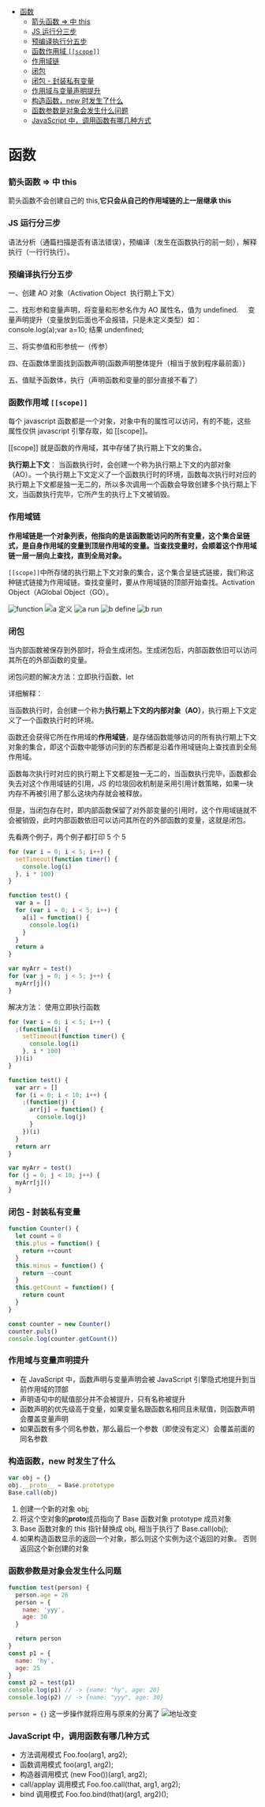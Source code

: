 <!-- TOC -->

- [函数](#函数)
  - [箭头函数 => 中 this](#箭头函数--中-this)
  - [JS 运行分三步](#js-运行分三步)
  - [预编译执行分五步](#预编译执行分五步)
  - [函数作用域 `[[scope]]`](#函数作用域-scope)
  - [作用域链](#作用域链)
  - [闭包](#闭包)
  - [闭包 - 封装私有变量](#闭包---封装私有变量)
  - [作用域与变量声明提升](#作用域与变量声明提升)
  - [构造函数，new 时发生了什么](#构造函数new-时发生了什么)
  - [函数参数是对象会发生什么问题](#函数参数是对象会发生什么问题)
  - [JavaScript 中，调用函数有哪几种方式](#javascript-中调用函数有哪几种方式)

<!-- /TOC -->

# 函数

### 箭头函数 => 中 this

箭头函数不会创建自己的 this,**它只会从自己的作用域链的上一层继承 this**

### JS 运行分三步

语法分析（通篇扫描是否有语法错误），预编译（发生在函数执行的前一刻），解释执行（一行行执行）。

### 预编译执行分五步

一、创建 AO 对象（Activation Object  执行期上下文）

二、找形参和变量声明，将变量和形参名作为 AO 属性名，值为 undefined.
    变量声明提升（变量放到后面也不会报错，只是未定义类型）如：console.log(a);var a=10; 结果 undenfined;

三、将实参值和形参统一（传参）

四、在函数体里面找到函数声明{函数声明整体提升（相当于放到程序最前面）}

五、值赋予函数体，执行（声明函数和变量的部分直接不看了）

### 函数作用域 `[[scope]]`

每个 javascript 函数都是一个对象，对象中有的属性可以访问，有的不能，这些属性仅供 javascript 引擎存取，如 [[scope]]。

[[scope]] 就是函数的作用域，其中存储了执行期上下文的集合。

**执行期上下文**： 当函数执行时，会创建一个称为执行期上下文的内部对象（AO）。一个执行期上下文定义了一个函数执行时的环境，函数每次执行时对应的执行期上下文都是独一无二的，所以多次调用一个函数会导致创建多个执行期上下文，当函数执行完毕，它所产生的执行上下文被销毁。

### 作用域链

**作用域链是一个对象列表，他指向的是该函数能访问的所有变量，这个集合呈链式，是自身作用域的变量到顶层作用域的变量。当查找变量时，会顺着这个作用域链一层一层向上查找，直到全局对象。**

`[[scope]]`中所存储的执行期上下文对象的集合，这个集合呈链式链接，我们称这种链式链接为作用域链。查找变量时，要从作用域链的顶部开始查找。Activation Object（AGlobal Object（GO）。

![function](../img/function.png)
![a 定义](../img/define.png)
![a run](../img/run.png)
![b define](../img/bdefine.png)
![b run](../img/brun.png)

### 闭包

当内部函数被保存到外部时，将会生成闭包。生成闭包后，内部函数依旧可以访问其所在的外部函数的变量。



闭包问题的解决方法：立即执行函数、let

详细解释：

当函数执行时，会创建一个称为**执行期上下文的内部对象（AO）**，执行期上下文定义了一个函数执行时的环境。

函数还会获得它所在作用域的**作用域链**，是存储函数能够访问的所有执行期上下文对象的集合，即这个函数中能够访问到的东西都是沿着作用域链向上查找直到全局作用域。

函数每次执行时对应的执行期上下文都是独一无二的，当函数执行完毕，函数都会失去对这个作用域链的引用，JS 的垃圾回收机制是采用引用计数策略，如果一块内存不再被引用了那么这块内存就会被释放。

但是，当闭包存在时，即内部函数保留了对外部变量的引用时，这个作用域链就不会被销毁，此时内部函数依旧可以访问其所在的外部函数的变量，这就是闭包。

先看两个例子，两个例子都打印 5 个 5

```js
for (var i = 0; i < 5; i++) {
  setTimeout(function timer() {
    console.log(i)
  }, i * 100)
}
```

```js
function test() {
  var a = []
  for (var i = 0; i < 5; i++) {
    a[i] = function() {
      console.log(i)
    }
  }
  return a
}

var myArr = test()
for (var j = 0; j < 5; j++) {
  myArr[j]()
}
```

解决方法： 使用立即执行函数

```js
for (var i = 0; i < 5; i++) {
  ;(function(i) {
    setTimeout(function timer() {
      console.log(i)
    }, i * 100)
  })(i)
}
```

```js
function test() {
  var arr = []
  for (i = 0; i < 10; i++) {
    ;(function(j) {
      arr[j] = function() {
        console.log(j)
      }
    })(i)
  }
  return arr
}

var myArr = test()
for (j = 0; j < 10; j++) {
  myArr[j]()
}
```

### 闭包 - 封装私有变量

```js
function Counter() {
  let count = 0
  this.plus = function() {
    return ++count
  }
  this.minus = function() {
    return --count
  }
  this.getCount = function() {
    return count
  }
}

const counter = new Counter()
counter.puls()
console.log(counter.getCount())
```

### 作用域与变量声明提升

- 在 JavaScript 中，函数声明与变量声明会被 JavaScript 引擎隐式地提升到当前作用域的顶部
- 声明语句中的赋值部分并不会被提升，只有名称被提升
- 函数声明的优先级高于变量，如果变量名跟函数名相同且未赋值，则函数声明会覆盖变量声明
- 如果函数有多个同名参数，那么最后一个参数（即使没有定义）会覆盖前面的同名参数

### 构造函数，new 时发生了什么

```javascript
var obj = {}
obj.__proto__ = Base.prototype
Base.call(obj)
```

1. 创建一个新的对象 obj;
2. 将这个空对象的**proto**成员指向了 Base 函数对象 prototype 成员对象
3. Base 函数对象的 this 指针替换成 obj, 相当于执行了 Base.call(obj);
4. 如果构造函数显示的返回一个对象，那么则这个实例为这个返回的对象。 否则返回这个新创建的对象

### 函数参数是对象会发生什么问题

```javascript
function test(person) {
  person.age = 26
  person = {
    name: 'yyy',
    age: 30
  }

  return person
}
const p1 = {
  name: 'hy',
  age: 25
}
const p2 = test(p1)
console.log(p1) // -> {name: "hy", age: 20}
console.log(p2) // -> {name: "yyy", age: 30}
```

`person = {}` 这一步操作就将应用与原来的分离了
![地址改变](../img/addressChange.png)

### JavaScript 中，调用函数有哪几种方式

- 方法调用模式 Foo.foo(arg1, arg2);
- 函数调用模式 foo(arg1, arg2);
- 构造器调用模式 (new Foo())(arg1, arg2);
- call/applay 调用模式 Foo.foo.call(that, arg1, arg2);
- bind 调用模式 Foo.foo.bind(that)(arg1, arg2)();
